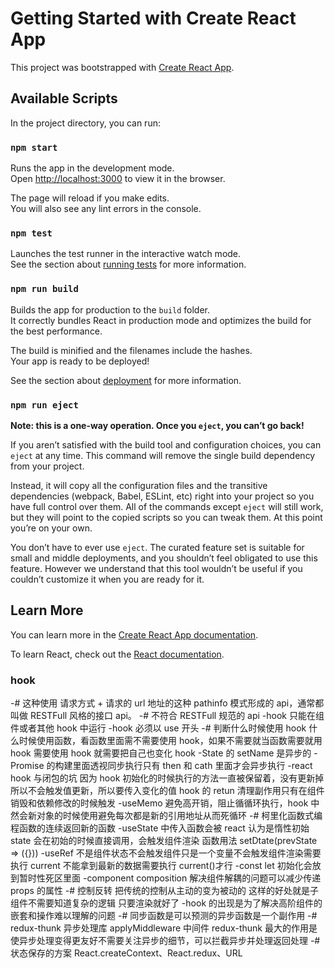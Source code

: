 # Getting Started with Create React App

This project was bootstrapped with [Create React App](https://github.com/facebook/create-react-app).

## Available Scripts

In the project directory, you can run:

### `npm start`

Runs the app in the development mode.\
Open [http://localhost:3000](http://localhost:3000) to view it in the browser.

The page will reload if you make edits.\
You will also see any lint errors in the console.

### `npm test`

Launches the test runner in the interactive watch mode.\
See the section about [running tests](https://facebook.github.io/create-react-app/docs/running-tests) for more information.

### `npm run build`

Builds the app for production to the `build` folder.\
It correctly bundles React in production mode and optimizes the build for the best performance.

The build is minified and the filenames include the hashes.\
Your app is ready to be deployed!

See the section about [deployment](https://facebook.github.io/create-react-app/docs/deployment) for more information.

### `npm run eject`

**Note: this is a one-way operation. Once you `eject`, you can’t go back!**

If you aren’t satisfied with the build tool and configuration choices, you can `eject` at any time. This command will remove the single build dependency from your project.

Instead, it will copy all the configuration files and the transitive dependencies (webpack, Babel, ESLint, etc) right into your project so you have full control over them. All of the commands except `eject` will still work, but they will point to the copied scripts so you can tweak them. At this point you’re on your own.

You don’t have to ever use `eject`. The curated feature set is suitable for small and middle deployments, and you shouldn’t feel obligated to use this feature. However we understand that this tool wouldn’t be useful if you couldn’t customize it when you are ready for it.

## Learn More

You can learn more in the [Create React App documentation](https://facebook.github.io/create-react-app/docs/getting-started).

To learn React, check out the [React documentation](https://reactjs.org/).

### hook

-# 这种使用 请求方式 + 请求的 url 地址的这种 pathinfo 模式形成的 api，通常都叫做 RESTFull 风格的接口 api。
-# 不符合 RESTFull 规范的 api
-hook 只能在组件或者其他 hook 中运行
-hook 必须以 use 开头
-# 判断什么时候使用 hook 什么时候使用函数，看函数里面需不需要使用 hook，如果不需要就当函数需要就用 hook 需要使用 hook 就需要把自己也变化 hook
-State 的 setName 是异步的
-Promise 的构建里面透视同步执行只有 then 和 cath 里面才会异步执行
-react hook 与闭包的坑 因为 hook 初始化的时候执行的方法一直被保留着，没有更新掉所以不会触发值更新，所以要传入变化的值 hook 的 retun 清理副作用只有在组件销毁和依赖修改的时候触发
-useMemo 避免高开销，阻止循循环执行，hook 中然会新对象的时候使用避免每次都是新的引用地址从而死循环
-# 柯里化函数式编程函数的连续返回新的函数
-useState 中传入函数会被 react 认为是惰性初始 state 会在初始的时候直接调用，会触发组件渲染 函数用法 setDtate(prevState => ({}))
-useRef 不是组件状态不会触发组件只是一个变量不会触发组件渲染需要执行 current 不能拿到最新的数据需要执行 current()才行
-const let 初始化会放到暂时性死区里面
-component composition 解决组件解耦的问题可以减少传递 props 的属性
-# 控制反转 把传统的控制从主动的变为被动的 这样的好处就是子组件不需要知道复杂的逻辑 只要渲染就好了
-hook 的出现是为了解决高阶组件的嵌套和操作难以理解的问题
-# 同步函数是可以预测的异步函数是一个副作用
-# redux-thunk 异步处理库 applyMiddleware 中间件 redux-thunk 最大的作用是使异步处理变得更友好不需要关注异步的细节，可以拦截异步并处理返回处理
-# 状态保存的方案 React.createContext、React.redux、URL

